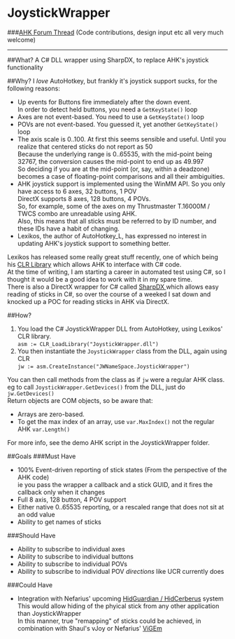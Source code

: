 # JoystickWrapper

###[AHK Forum Thread](https://autohotkey.com/boards/viewtopic.php?f=19&t=28889) (Code contributions, design input etc all very much welcome)

---

##What?
A C# DLL wrapper using SharpDX, to replace AHK's joystick functionality

##Why?
I *love* AutoHotkey, but frankly it's joystick support sucks, for the following reasons:
  * Up events for Buttons fire immediately after the down event.  
  In order to detect held buttons, you need a `GetKeyState()` loop
  * Axes are not event-based.
  You need to use a `GetKeyState()` loop
  * POVs are not event-based.
  You guessed it, yet another `GetKeyState()` loop  
  * The axis scale is 0..100.
  At first this seems sensible and useful. Until you realize that centered sticks do not report as 50  
  Because the underlying range is 0..65535, with the mid-point being 32767, the conversion causes the mid-point to end up as 49.997  
  So deciding if you are at the mid-point (or, say, within a deadzone) becomes a case of floating-point comparisons and all their ambiguities.  
  * AHK joystick support is implemented using the WinMM API.
  So you only have access to 6 axes, 32 buttons, 1 POV  
  DirectX supports 8 axes, 128 buttons, 4 POVs.  
  So, for example, some of the axes on my Thrustmaster T.16000M / TWCS combo are unreadable using AHK.  
  Also, this means that all sticks must be referred to by ID number, and these IDs have a habit of changing.
  * Lexikos, the author of AutoHotkey_L, has expressed no interest in updating AHK's joystick support to something better.  

Lexikos has released some really great stuff recently, one of which being his [CLR Library](https://autohotkey.com/boards/viewtopic.php?f=6&t=4633) which allows AHK to interface with C# code.  
At the time of writing, I am starting a career in automated test using C#, so I thought it would be a good idea to work with it in my spare time.  
There is also a DirectX wrapper for C# called [SharpDX ](http://sharpdx.org/) which allows easy reading of sticks in C#, so over the course of a weeked I sat down and knocked up a POC for reading sticks in AHK via DirectX.  

##How?
  1. You load the C# JoystickWrapper DLL from AutoHotkey, using Lexikos' CLR library.  
  ```asm := CLR_LoadLibrary("JoystickWrapper.dll")```
  2. You then instantiate the `JoystickWrapper` class from the DLL, again using CLR  
  ```jw := asm.CreateInstance("JWNameSpace.JoystickWrapper")```

You can then call methods from the class as if `jw` were a regular AHK class.  
eg to call `JoystickWrapper.GetDevices()` from the DLL, just do `jw.GetDevices()`  
Return objects are COM objects, so be aware that:  
  * Arrays are zero-based.
  * To get the max index of an array, use `var.MaxIndex()` not the regular AHK `var.Length()`  

For more info, see the demo AHK script in the JoystickWrapper folder.  

##Goals
###Must Have
  * 100% Event-driven reporting of stick states (From the perspective of the AHK code)  
  ie you pass the wrapper a callback and a stick GUID, and it fires the callback only when it changes
  * Full 8 axis, 128 button, 4 POV support
  * Either native 0..65535 reporting, or a rescaled range that does not sit at an odd value  
  * Ability to get names of sticks  

###Should Have
  * Ability to subscribe to individual axes
  * Ability to subscribe to individual buttons
  * Ability to subscribe to individual POVs
  * Ability to subscribe to individual POV *directions* like UCR currently does

###Could Have
  * Integration with Nefarius' upcoming [HidGuardian / HidCerberus](https://github.com/nefarius/ViGEm) system
    This would allow hiding of the phyical stick from any other application than JoystickWrapper  
    In this manner, true "remapping" of sticks could be achieved, in combination with Shaul's vJoy or Nefarius' [ViGEm](https://github.com/nefarius/ViGEm)
    
